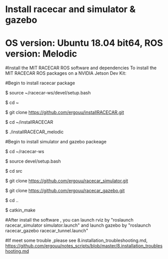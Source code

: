 #  Install racecar and simulator & gazebo
# OS version: Ubuntu 18.04 bit64, ROS version: Melodic

#Install the MIT RACECAR ROS software and dependencies To install the MIT RACECAR ROS packages on a NVIDIA Jetson Dev Kit:

#Begin to install racecar package

$ source ~/racecar-ws/devel/setup.bash

$ cd ~

$ git clone https://github.com/ergouu/installRACECAR.git

$ cd ~/installRACECAR

$ ./installRACECAR_melodic

#Begin to install simulator and gazebo packeage

$ cd ~/racecar-ws

$ source devel/setup.bash

$ cd src

$ git clone https://github.com/ergouu/racecar_simulator.git

$ git clone https://github.com/ergouu/racecar_gazebo.git

$ cd ..

$ catkin_make

#After install the software , you can launch rviz by "roslaunch racecar_simulator simulator.launch" and launch gazebo by "roslaunch racecar_gazebo racecar_tunnel.launch"


#If meet some trouble ,please see 8.installation_troubleshooting.md, https://github.com/ergouu/notes_scripts/blob/master/8.installation_troubleshooting.md
